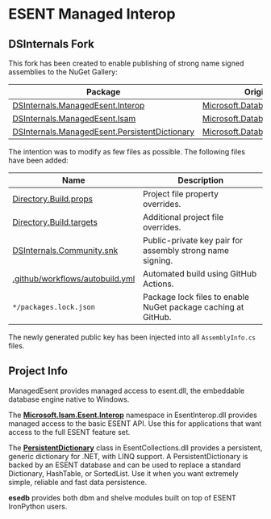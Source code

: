 # ESENT Managed Interop

## DSInternals Fork

This fork has been created to enable publishing of strong name signed assemblies to the NuGet Gallery:

| Package                                         | Original Package                         |
|-------------------------------------------------|------------------------------------------|
| [DSInternals.ManagedEsent.Interop]              | [Microsoft.Database.ManagedEsent]        |
| [DSInternals.ManagedEsent.Isam]                 | [Microsoft.Database.Isam]                |
| [DSInternals.ManagedEsent.PersistentDictionary] | [Microsoft.Database.Collections.Generic] |

[DSInternals.ManagedEsent.Interop]: https://www.nuget.org/packages/DSInternals.ManagedEsent.Interop
[DSInternals.ManagedEsent.Isam]: https://www.nuget.org/packages/DSInternals.ManagedEsent.Isam
[DSInternals.ManagedEsent.PersistentDictionary]: https://www.nuget.org/packages/DSInternals.ManagedEsent.PersistentDictionary
[Microsoft.Database.ManagedEsent]: https://www.nuget.org/packages/Microsoft.Database.ManagedEsent
[Microsoft.Database.Isam]: https://www.nuget.org/packages/Microsoft.Database.Isam
[Microsoft.Database.Collections.Generic]: https://www.nuget.org/packages/Microsoft.Database.Collections.Generic

The intention was to modify as few files as possible. The following files have been added:

| Name                              | Description                           |
|-----------------------------------|---------------------------------------|
| [Directory.Build.props]           | Project file property overrides.      |
| [Directory.Build.targets]         | Additional project file overrides.    |
| [DSInternals.Community.snk]       | Public-private key pair for assembly strong name signing. |
| [.github/workflows/autobuild.yml] | Automated build using GitHub Actions. |
| `*/packages.lock.json`            | Package lock files to enable NuGet package caching at GitHub. |

[Directory.Build.props]: Directory.Build.props
[Directory.Build.targets]: Directory.Build.targets
[DSInternals.Community.snk]: DSInternals.Community.snk
[.github/workflows/autobuild.yml]: .github/workflows/autobuild.yml

The newly generated public key has been injected into all `AssemblyInfo.cs` files.

## Project Info

ManagedEsent provides managed access to esent.dll, the embeddable database engine native to Windows.

The **[Microsoft.Isam.Esent.Interop](Documentation/ManagedEsentDocumentation.md)** namespace in EsentInterop.dll provides managed access to the basic ESENT API. Use this for applications that want access to the full ESENT feature set.

The **[PersistentDictionary](Documentation/PersistentDictionaryDocumentation.md)** class in EsentCollections.dll provides a persistent, generic dictionary for .NET, with LINQ support. A PersistentDictionary is backed by an ESENT database and can be used to replace a standard Dictionary, HashTable, or SortedList. Use it when you want extremely simple, reliable and fast data persistence.

**esedb** provides both dbm and shelve modules built on top of ESENT IronPython users.
